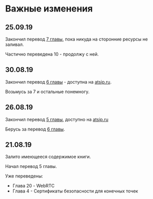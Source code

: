 # Важные изменения

## 25.09.19

Закончил перевод [7 главы](glava-07.md), пока никуда на сторонние ресурсы не заливал.

Частично переведена 10 - продолжу с ней.

## 30.08.19

Закончил перевод [6 главы](glava-06.md) - доступна на [atsip.ru](http://atsip.ru/pomoshch/kniga-asterisk-4-redaktsiya/354-glava-6-osnovy-dialplana).

Возьмусь за 7 и остальные понемногу.

## 26.08.19

Закончил перевод [5 главы](glava-05.md), доступно на [atsip.ru](http://atsip.ru/pomoshch/kniga-asterisk-4-redaktsiya/353-glava-5-konfiguratsiya-polzovatelskikh-ustrojstv)

Берусь за перевод [6 главы](glava-06.md).

## 21.08.19

Залито имеющееся содержимое книги.

Начал перевод 5 главы.

Уже переведены:

* Глава 20 - WebRTC
* Глава 4 - Сертификаты безопасности для конечных точек





